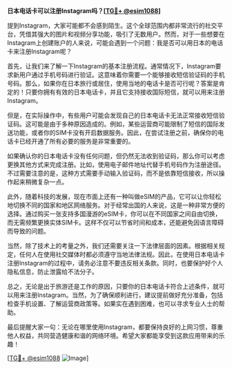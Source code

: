 **日本电话卡可以注册Instagram吗？[[TG💪+ @esim1088](https://t.me/s/esim1088)]**

提到Instagram，大家可能都不会感到陌生。这个全球范围内都非常流行的社交平台，凭借其强大的图片和视频分享功能，吸引了无数用户。然而，对于一些想要在Instagram上创建账户的人来说，可能会遇到一个问题：我是否可以用日本的电话卡来注册Instagram呢？

首先，让我们来了解一下Instagram的基本注册流程。通常情况下，Instagram要求新用户通过手机号码进行验证。这意味着你需要一个能够接收短信验证码的手机号码。那么，如果你在日本旅行或居住，使用当地的电话卡是否可行呢？答案是肯定的！只要你拥有有效的日本电话卡，并且它支持接收国际短信，就可以用来注册Instagram。

但是，在实际操作中，有些用户可能会发现自己的日本电话卡无法正常接收短信验证码。这可能是由于多种原因造成的。例如，某些运营商可能限制了短信的国际发送功能，或者你的SIM卡没有开启数据服务。因此，在尝试注册之前，确保你的电话卡已经开通了所有必要的服务是非常重要的。

如果确认你的日本电话卡没有任何问题，但仍然无法收到验证码，那么你可以考虑更换其他方式来完成注册。比如，使用电子邮件地址代替手机号码作为注册途径。不过需要注意的是，这种方式需要手动输入验证码，而不是依靠短信接收，所以操作起来稍微复杂一点。

此外，随着科技的发展，现在市面上还有一种叫做eSIM的产品，它可以让你轻松地切换不同的国家和地区网络服务。对于经常出国的人来说，这是一种非常方便的选择。通过购买一张支持多国漫游的eSIM卡，你可以在不同国家之间自由切换，而无需频繁更换实体SIM卡。这样不仅可以节省时间和成本，还能避免因语言障碍而导致的问题。

当然，除了技术上的考量之外，我们还需要关注一下法律层面的因素。根据相关规定，任何人在使用社交媒体时都必须遵守当地法律法规。因此，在使用日本电话卡注册Instagram的过程中，请务必注意不要违反相关条款。同时，也要保护好个人隐私信息，防止泄露给不法分子。

总之，无论是出于旅游还是工作的原因，只要你的日本电话卡符合上述条件，就可以用来注册Instagram。当然，为了确保顺利进行，建议提前做好充分准备，包括检查手机设置、了解运营商政策等。如果实在遇到困难，也可以寻求专业人士的帮助。

最后提醒大家一句：无论在哪里使用Instagram，都要保持良好的上网习惯，尊重他人权益，共同营造健康和谐的网络环境。希望大家都能享受到这款应用带来的乐趣！

[[TG💪+ @esim1088](https://t.me/s/esim1088) ![Image](https://i.postimg.cc/4NQfJmqS/Snipaste-2025-05-13-00-14-12.png)]